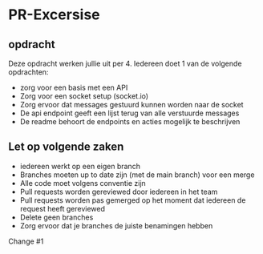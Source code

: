 # PR-Excersise

## opdracht

Deze opdracht werken jullie uit per 4. Iedereen doet 1 van de volgende opdrachten:

* zorg voor een basis met een API
* Zorg voor een socket setup (socket.io)
* Zorg ervoor dat messages gestuurd kunnen worden naar de socket
* De api endpoint geeft een lijst terug van alle verstuurde messages
* De readme behoort de endpoints en acties mogelijk te beschrijven

## Let op volgende zaken

* iedereen werkt op een eigen branch
* Branches moeten up to date zijn (met de main branch) voor een merge
* Alle code moet volgens conventie zijn
* Pull requests worden gereviewed door iedereen in het team
* Pull requests worden pas gemerged op het moment dat iedereen de request heeft gereviewed
* Delete geen branches
* Zorg ervoor dat je branches de juiste benamingen hebben

Change #1

